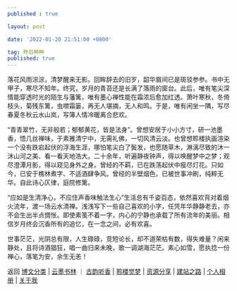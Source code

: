 ```yaml
---
published : true 

layout: post

date: '2022-01-20 21:51:00 +0800'

tag: 昨日种种
published: true
---
```

落花风雨淙淙，清梦醒来无影。回眸辞去的旧岁，韶华眉间已是斑驳参参。书中无甲子，寒尽不知年。终究，岁月的青苔还是长满了落雨的窗台。此后，唯有笔尖深情能穿透时光的陌生与藩篱，唯有墨心禅性能在霜浓后愈加红透。萧叶寒秋，冬倚枝头，菊残东篱，虫噤霜篓，再无人堪摘，无人和鸣。于是，唯有闲坐一隅，写尽春夏冬秋云水山岚，写簿人情冷暖离合悲欢。 

“青青翠竹，无非般若；郁郁黄花，皆是法身”。曾想安居于小小方寸，研一池墨香，悟几丝禅味，于素雅清宁中，无需礼佛，一切风清云淡。也曾想聆楼执画渲染一个没有跌宕起伏的浮海生涯，哪怕笔尖白了鬓发，也愿随草木，淋漓尽致的沐一沐山河之美、看一看天地浩大。二十余年，听遍静夜钟声，得以唤醒梦中之梦；观尽澄潭月影，得以窥见身外之身。曾经的不羁，已在跌荡起伏中瘦尽灯花。只如今，已安于樵林煮字、不适酒肆争风。曾经的半壁烟色，已被世事冲刷，纯粹无华。自此诗心仄律，庭院修篱。

“应如是生清净心，不应住声香味触法生心”生活总有千姿百态，依然喜欢背对着烟火流年，渡一场云水清禅。浅浅写下一些自己喜欢的小字，任凭年华静静老去，亦不会生出半点惆怅。即使素笺不着一字，内心的宁静也承载了所有流年的美丽。相信岁月终会沉香所有的追忆，在一念之间，必有欢喜。

世事茫茫，光阴总有限，人生碌碌，竞短论长，却不道荣枯有数，得失难量？闲来静处，且将诗酒猖狂，唱一曲归来未晚，歌一调湖海茫茫。素心如雪，愿执捻一份禅心，落笔为安，余生无恙！


返回
[博文分类](http://lvxiong7zg.com/tag/) | [云墨书林](http://lvxiong7zg.com/message/) ｜ 
[古韵听香](http://lvxiong7zg.com/poetry/) | [聆楼觉梦](http://lvxiong7zg.com/prose/) | 
[资源分享](ttp://lvxiong7zg.com/reference/) | [建站之路](http://lvxiong7zg.com/road/) |
[个人相册](http://lvxiong7zg.com/private/) | [关于我](http://lvxiong7zg.com/me/)
